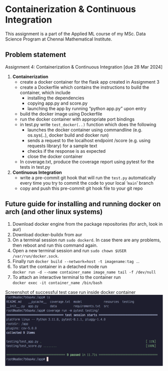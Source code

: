 # Containerization & Continuous Integration

This assignment is a part of the Applied ML course of my MSc. Data Science Program at Chennai Mathematical Institute.

## Problem statement

Assignment 4: Containerization & Continuous Integration [due 28 Mar 2024]

1. **Containerization**
   - create a docker container for the flask app created in Assignment 3
   - create a Dockerfile which contains the instructions to build the container, which include
     - installing the dependencies
     - copying app.py and score.py
     - launching the app by running “python app.py” upon entry
   - build the docker image using Dockerfile
   - run the docker container with appropriate port bindings
   - in test.py write `test_docker(..)` function which does the following
     - launches the docker container using commandline (e.g. os.sys(..), docker build and docker run)
     - sends a request to the localhost endpoint /score (e.g. using requests library) for a sample text
     - checks if the response is as expected
     - close the docker container
   - In coverage.txt, produce the coverage report using pytest for the tests in test.py
2. **Continuous Integration**
   - write a pre-commit git hook that will run the `test.py` automatically every time you try to commit the code to your local ‘`main`’ branch
   - copy and push this pre-commit git hook file to your git repo


## Future guide for installing and running docker on arch (and other linux systems)

1. Download docker engine from the package repositories (for arch, look in aur)
2. Download docker-buildx from aur
3. On a terminal session run `sudo dockerd`. In case there are any problems, then reboot and run this command again.
4. Open a new terminal session and run `sudo chown $USER /var/run/docker.sock`.
5. Finally run `docker build --network=host -t imagename:tag .`.
6. To start the container in a detached mode run  
    `docker run -d --name container_name image_name tail -f /dev/null`
7. To attach an interactive terminal to the container run  
    `docker exec -it container_name /bin/bash`

Screenshot of successful test case run inside docker container
![Successful testcase run inside docker](images/successful-testcase-run-inside-docker.png)